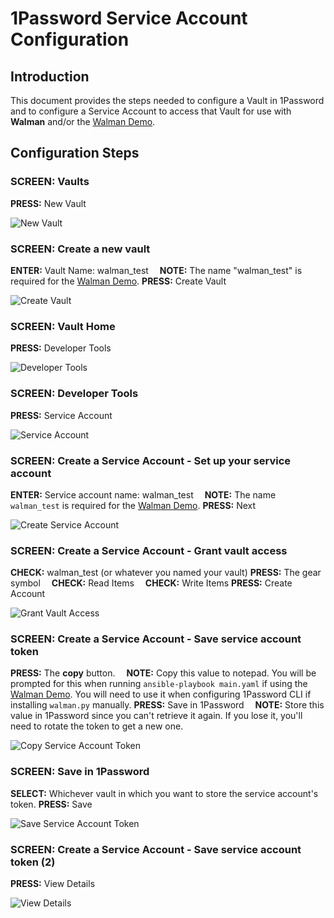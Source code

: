 # 1Password Service Account Configuration
## Introduction
This document provides the steps needed to configure a Vault in 1Password and to configure a Service Account to access that Vault for use with <b>Walman</b> and/or the [Walman Demo](https://github.com/twhalsema/walman/tree/main?tab=readme-ov-file#walman-demo).

## Configuration Steps

### SCREEN: Vaults
<b>PRESS:</b> New Vault

![New Vault](/docimages/op_service_account/01_NewVault.png)

### SCREEN: Create a new vault
<b>ENTER:</b> Vault Name: walman_test
    &emsp;<b>NOTE:</b> The name "walman_test" is required for the [Walman Demo](https://github.com/twhalsema/walman/tree/main?tab=readme-ov-file#walman-demo).
<b>PRESS:</b> Create Vault

![Create Vault](/docimages/op_service_account/02_VaultName.png)

### SCREEN: Vault Home
<b>PRESS:</b> Developer Tools

![Developer Tools](/docimages/op_service_account/03_VaultHome.png)

### SCREEN: Developer Tools
<b>PRESS:</b> Service Account

![Service Account](/docimages/op_service_account/04_DeveloperTools.png)

### SCREEN: Create a Service Account - Set up your service account
<b>ENTER:</b> Service account name: walman_test
      &emsp;<b>NOTE:</b> The name `walman_test` is required for the [Walman Demo](https://github.com/twhalsema/walman/tree/main?tab=readme-ov-file#walman-demo).
<b>PRESS:</b> Next

![Create Service Account](/docimages/op_service_account/05_CreateServiceAccount.png)

### SCREEN: Create a Service Account - Grant vault access
<b>CHECK:</b> walman_test (or whatever you named your vault)
<b>PRESS:</b> The gear symbol
    &emsp;<b>CHECK:</b> Read Items
    &emsp;<b>CHECK:</b> Write Items
<b>PRESS:</b> Create Account

![Grant Vault Access](/docimages/op_service_account/06_GrantVaultAccess.png)

### SCREEN: Create a Service Account - Save service account token
<b>PRESS:</b> The <b>copy</b> button.
    &emsp;<b>NOTE:</b> Copy this value to notepad. You will be prompted for this when running `ansible-playbook main.yaml` if using the [Walman Demo](https://github.com/twhalsema/walman/tree/main?tab=readme-ov-file#walman-demo). You will need to use it when configuring 1Password CLI if installing `walman.py` manually.
<b>PRESS:</b> Save in 1Password
    &emsp;<b>NOTE:</b> Store this value in 1Password since you can't retrieve it again. If you lose it, you'll need to rotate the token to get a new one.

![Copy Service Account Token](/docimages/op_service_account/07_ServiceAccountToken.png)

### SCREEN: Save in 1Password
<b>SELECT:</b> Whichever vault in which you want to store the service account's token.
<b>PRESS:</b> Save

![Save Service Account Token](/docimages/op_service_account/08_SaveToken.png)

### SCREEN: Create a Service Account - Save service account token (2)
<b>PRESS:</b> View Details

![View Details](/docimages/op_service_account/09_ViewDetails.png)

